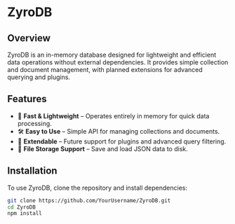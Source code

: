 # ZyroDB

## Overview
ZyroDB is an in-memory database designed for lightweight and efficient data operations without external dependencies. It provides simple collection and document management, with planned extensions for advanced querying and plugins.

## Features
- 🚀 **Fast & Lightweight** – Operates entirely in memory for quick data processing.
- 🛠 **Easy to Use** – Simple API for managing collections and documents.
- 🔌 **Extendable** – Future support for plugins and advanced query filtering.
- 💾 **File Storage Support** – Save and load JSON data to disk.

## Installation
To use ZyroDB, clone the repository and install dependencies:
```sh
git clone https://github.com/YourUsername/ZyroDB.git
cd ZyroDB
npm install
